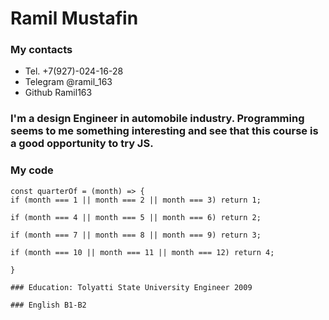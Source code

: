 # Ramil Mustafin

### My contacts 
 * Tel. +7(927)-024-16-28
 * Telegram @ramil_163
 * Github Ramil163

### I'm a design Engineer in automobile industry. Programming seems to me something interesting and see that this course is a good opportunity to try JS.

### My code 
    const quarterOf = (month) => {
    if (month === 1 || month === 2 || month === 3) return 1;
  
    if (month === 4 || month === 5 || month === 6) return 2;
  
    if (month === 7 || month === 8 || month === 9) return 3;
  
    if (month === 10 || month === 11 || month === 12) return 4;
  
    }

    ### Education: Tolyatti State University Engineer 2009

    ### English B1-B2 


